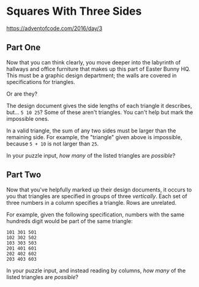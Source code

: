 # Squares With Three Sides

https://adventofcode.com/2016/day/3

## Part One

<p>Now that you can think clearly, you move deeper into the labyrinth of hallways and office furniture that makes up this part of Easter Bunny HQ. This must be a graphic design department; the walls are covered in specifications for triangles.</p>
<p>Or are they?</p>
<p>The design document gives the side lengths of each triangle it describes, but... <code>5 10 25</code>?  Some of these aren't triangles. You can't help but mark the impossible ones.</p>
<p>In a valid triangle, the sum of any two sides must be larger than the remaining side.  For example, the "triangle" given above is <span title="Unless it's on a sphere!">impossible</span>, because <code>5 + 10</code> is not larger than <code>25</code>.</p>
<p>In your puzzle input, <em>how many</em> of the listed triangles are <em>possible</em>?</p>

## Part Two

<p>Now that you've helpfully marked up their design documents, it occurs to you that triangles are specified in groups of three <em>vertically</em>.  Each set of three numbers in a column specifies a triangle.  Rows are unrelated.</p>
<p>For example, given the following specification, numbers with the same hundreds digit would be part of the same triangle:</p>
<pre><code>101 301 501
102 302 502
103 303 503
201 401 601
202 402 602
203 403 603
</code></pre>
<p>In your puzzle input, and instead reading by columns, <em>how many</em> of the listed triangles are <em>possible</em>?</p>
